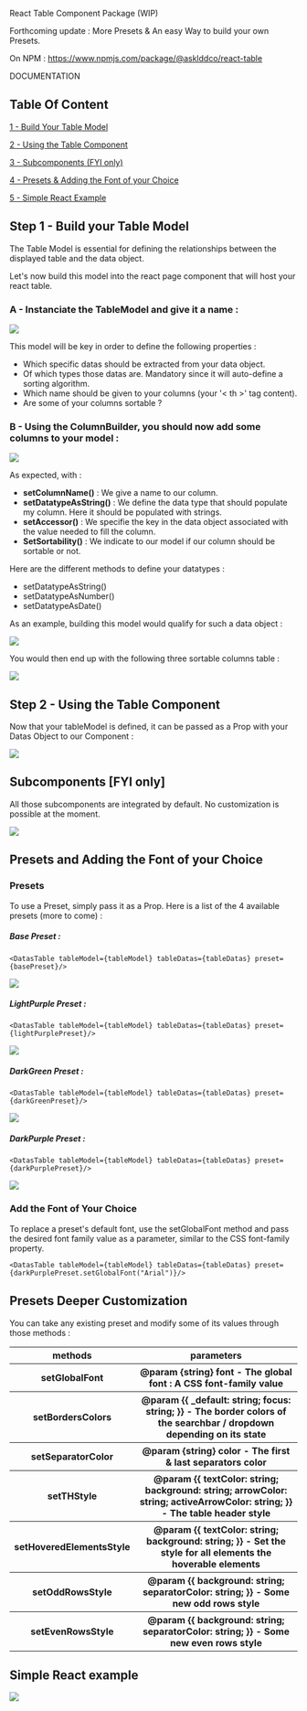 React Table Component Package (WIP)

Forthcoming update : More Presets & An easy Way to build your own Presets.

On NPM : https://www.npmjs.com/package/@asklddco/react-table

DOCUMENTATION

## Table Of Content

[1 - Build Your Table Model](#step-1---build-your-table-model)

[2 - Using the Table Component](#step-2---using-the-table-component)

[3 - Subcomponents (FYI only)](#subcomponents-[fyi-only])

[4 - Presets & Adding the Font of your Choice ](#presets-and-adding-the-font-of-your-choice)

[5 - Simple React Example ](#simple-react-example)

## Step 1 - Build your Table Model

The Table Model is essential for defining the relationships between the displayed table and the data object.

Let's now build this model into the react page component that will host your react table.

### A - Instanciate the TableModel and give it a name :

<img src="/public/1-createmodel-2.png"/>

This model will be key in order to define the following properties :

- Which specific datas should be extracted from your data object.
- Of which types those datas are. Mandatory since it will auto-define a sorting algorithm.
- Which name should be given to your columns (your '< th >' tag content).
- Are some of your columns sortable ?

### B - Using the ColumnBuilder, you should now add some columns to your model :

<img src="/public/2-addcolumns-4.png"/>

As expected, with :

- <b>setColumnName()</b> : We give a name to our column.
- <b>setDatatypeAsString()</b> : We define the data type that should populate my column. Here it should be populated with strings.
- <b>setAccessor()</b> : We specifie the key in the data object associated with the value needed to fill the column.
- <b>SetSortability()</b> : We indicate to our model if our column should be sortable or not.

Here are the different methods to define your datatypes :

- setDatatypeAsString()
- setDatatypeAsNumber()
- setDatatypeAsDate()

As an example, building this model would qualify for such a data object :

<img src="/public/3-userdatas-3.png"/>

You would then end up with the following three sortable columns table :

<img src="/public/5-tableexample.png"/>

## Step 2 - Using the Table Component

Now that your tableModel is defined, it can be passed as a Prop with your Datas Object to our Component :

<img src="/public/4-component-2.png"/>

## Subcomponents [FYI only]

All those subcomponents are integrated by default. No customization is possible at the moment.

<img src="/public/6-subcomponents.png">

## Presets and Adding the Font of your Choice

### Presets

To use a Preset, simply pass it as a Prop. Here is a list of the 4 available presets (more to come) :

##### Base Preset :

`<DatasTable tableModel={tableModel} tableDatas={tableDatas} preset={basePreset}/>`

<img src="/public/basepreset.jpg">

##### LightPurple Preset :

`<DatasTable tableModel={tableModel} tableDatas={tableDatas} preset={lightPurplePreset}/>`

<img src="/public/lightpurplepreset.jpg">

##### DarkGreen Preset :

`<DatasTable tableModel={tableModel} tableDatas={tableDatas} preset={darkGreenPreset}/>`

<img src="/public/darkgreenpreset.jpg">

##### DarkPurple Preset :

`<DatasTable tableModel={tableModel} tableDatas={tableDatas} preset={darkPurplePreset}/>`

<img src="/public/darkpurplepreset.jpg">

### Add the Font of Your Choice

To replace a preset's default font, use the setGlobalFont method and pass the desired font family value as a parameter, similar to the CSS font-family property.

`<DatasTable tableModel={tableModel} tableDatas={tableDatas} preset={darkPurplePreset.setGlobalFont("Arial")}/>`

## Presets Deeper Customization

You can take any existing preset and modify some of its values through those methods :

<table>
    <thead>
        <tr>
            <th>methods</th>
            <th>parameters</th>
        </tr>
    </thead>
    <tbody>
        <tr>
            <th>setGlobalFont</th>
            <th>@param {string} font - The global font : A CSS font-family value</th>
        </tr>
        <tr>
            <th>setBordersColors</th>
            <th>@param {{ _default: string; focus: string; }} - The border colors of the searchbar / dropdown depending on its state</th>
        </tr>
        <tr>
            <th>setSeparatorColor</th>
            <th>@param {string} color - The first & last separators color</th>
        </tr>
        <tr>
            <th>setTHStyle</th>
            <th>@param {{ textColor: string; background: string; arrowColor: string; activeArrowColor: string; }} - The table header style</th>
        </tr>
        <tr>
            <th>setHoveredElementsStyle</th>
            <th>@param {{ textColor: string; background: string; }} - Set the style for all elements the hoverable elements</th>
        </tr>
        <tr>
            <th>setOddRowsStyle</th>
            <th>@param {{ background: string; separatorColor: string; }} - Some new odd rows style</th>
        </tr>
        <tr>
            <th>setEvenRowsStyle</th>
            <th>@param {{ background: string; separatorColor: string; }} - Some new even rows style</th>
        </tr>
    </tbody>
</table>

## Simple React example

<img src="/public/fullinit3.png">
